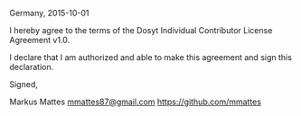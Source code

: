 Germany, 2015-10-01

I hereby agree to the terms of the Dosyt Individual Contributor License
Agreement v1.0.

I declare that I am authorized and able to make this agreement and sign this
declaration.

Signed,

Markus Mattes mmattes87@gmail.com https://github.com/mmattes